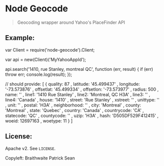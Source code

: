 Node Geocode
============

> Geocoding wrapper around Yahoo's PlaceFinder API

Example:
--------

var Client = require('node-geocode').Client;

var api = new(Client)('MyYahooAppId');

api.search('1410, rue Stanley, montreal QC', function (err, result) {
    if (err) throw err;
    console.log(result);
});

// should provide:
[ { quality: 87
  , latitude: '45.499437'
  , longitude: '-73.573876'
  , offsetlat: '45.499334'
  , offsetlon: '-73.573977'
  , radius: 500
  , name: ''
  , line1: '1410 Rue Stanley'
  , line2: 'Montreal, QC  H3A'
  , line3: ''
  , line4: 'Canada'
  , house: '1410'
  , street: 'Rue Stanley'
  , xstreet: ''
  , unittype: ''
  , unit: ''
  , postal: 'H3A'
  , neighborhood: ''
  , city: 'Montreal'
  , county: 'Montreal'
  , state: 'Quebec'
  , country: 'Canada'
  , countrycode: 'CA'
  , statecode: 'QC'
  , countycode: ''
  , uzip: 'H3A'
  , hash: 'D505DF529F412415'
  , woeid: 12697163
  , woetype: 11
  }
]


License:
--------

Apache v2. See `LICENSE`.

Copyleft: Braithwaite Patrick Sean
